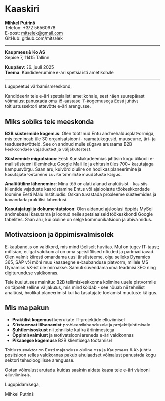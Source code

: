 # Kaaskiri

**Mihkel Putrinš**  
Telefon: +372 56560978  
E-post: <mitselek@gmail.com>  
GitHub: github.com/mitselek  

---

**Kaupmees & Ko AS**  
Sepise 7, 11415 Tallinn  

**Kuupäev**: 26. juuli 2025  
**Teema**: Kandideerumine e-äri spetsialisti ametikohale  

---

Lugupeetud värbamismeeskond,

Kandideerin teie e-äri spetsialisti ametikohale, sest näen suurepärast võimalust panustada oma 15-aastase IT-kogemusega Eesti juhtiva toitlustussektori ettevõtte e-äri arengusse.

## Miks sobiks teie meeskonda

**B2B süsteemide kogemus**: Olen töötanud Entu andmehaldusplatvormiga, mis teenindab üle 30 organisatsiooni - raamatukogusid, muuseume, äri- ja teadusettevõtteid. See on andnud mulle sügava arusaama B2B keskkondade vajadustest ja väljakutsetest.

**Süsteemide migratsioon**: Eesti Kunstiakadeemias juhtisin kogu ülikooli e-mailisüsteemi üleminekut Google Mail'ile ja ehitasin üles 700+ kasutajaga kampusvõrgu. Saan aru, kuivõrd oluline on hoolikas planeerimine ja kasutajate toetamine suurte tehniliste muudatuste käigus.

**Analüütiline lähenemine**: Minu töö on alati alanud analüüsist - kas siis klientide vajaduste kaardistamine Entus või ajaloolaste töökeskkondade loomine Eesti Mälu Instituudis. Oskan tuvastada probleeme süsteemides ja kavandada praktilisi lahendusi.

**Kasutajatugi ja dokumentatsioon**: Olen aidanud ajaloolasi õppida MySql andmebaasi kasutama ja loonud neile spetsiaalseid töökeskkondi Google tabelites. Saan aru, kui oluline on selge kommunikatsioon ja abivalmidus.

## Motivatsioon ja õppimisvalmisolek

E-kaubandus on valdkond, mis mind tõeliselt huvitab. Mul on tugev IT-taust; mõistan, et igal valdkonnal on oma spetsiifilised nõuded ja parimad tavad. Olen valmis kiiresti omandama uusi ärisüsteeme, olgu selleks Dynamics 365, SAP või mõni muu kaasaegne e-kaubanduse platvorm, millele MS Dynamics AX-ist üle minnakse. Samuti süvendama oma teadmisi SEO ning digiturunduse valdkonnas.

Teie kuulutuses mainitud B2B tellimiskeskkonna kolimine uuele platvormile on täpselt selline väljakutus, mis mind köidab - see nõuab nii tehnilist analüüsi, hoolikat planeerimist kui ka kasutajate toetamist muutuste käigus.

## Mis ma pakun

- **Praktilist kogemust** keerukate IT-projektide elluviimisel
- **Süsteemset lähenemist** probleemilahendusele ja projektijuhtimisele  
- **Suhtlemisoskust** nii tehniliste kui ka äriinimestega
- **Õppimisvalmiust** ja motivatsiooni areneda e-äri valdkonnas
- **Pikaaegse kogemuse** B2B klientidega töötamisel

Toitlustussektor on Eesti majanduse oluline osa ja Kaupmees & Ko juhtiv positsioon selles valdkonnas pakub ainulaadset võimalust panustada kogu sektori tehnoloogilisse arengusse.

Ootan võimalust arutada, kuidas saaksin aidata kaasa teie e-äri visiooni elluviimisele.

Lugupidamisega,

Mihkel Putrinš
